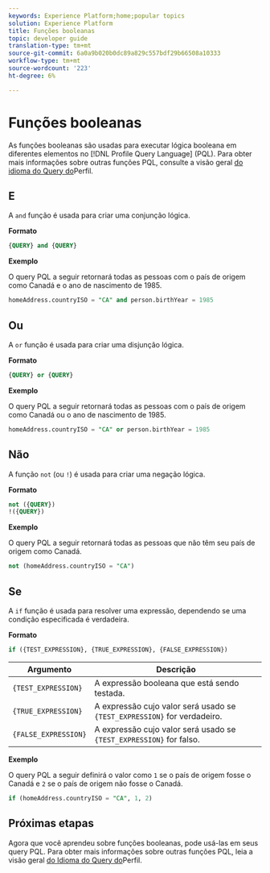 ```yaml
---
keywords: Experience Platform;home;popular topics
solution: Experience Platform
title: Funções booleanas
topic: developer guide
translation-type: tm+mt
source-git-commit: 6a0a9b020b0dc89a829c557bdf29b66508a10333
workflow-type: tm+mt
source-wordcount: '223'
ht-degree: 6%

---
```



# Funções booleanas

As funções booleanas são usadas para executar lógica booleana em diferentes elementos no [!DNL Profile Query Language] (PQL).  Para obter mais informações sobre outras funções PQL, consulte a visão geral [do idioma do Query do](./overview.md)Perfil.

## E

A `and` função é usada para criar uma conjunção lógica.

**Formato**

```sql
{QUERY} and {QUERY}
```

**Exemplo**

O query PQL a seguir retornará todas as pessoas com o país de origem como Canadá e o ano de nascimento de 1985.

```sql
homeAddress.countryISO = "CA" and person.birthYear = 1985
```

## Ou

A `or` função é usada para criar uma disjunção lógica.

**Formato**

```sql
{QUERY} or {QUERY}
```

**Exemplo**

O query PQL a seguir retornará todas as pessoas com o país de origem como Canadá ou o ano de nascimento de 1985.

```sql
homeAddress.countryISO = "CA" or person.birthYear = 1985
```

## Não

A função `not` (ou `!`) é usada para criar uma negação lógica.

**Formato**

```sql
not ({QUERY})
!({QUERY})
```

**Exemplo**

O query PQL a seguir retornará todas as pessoas que não têm seu país de origem como Canadá.

```sql
not (homeAddress.countryISO = "CA")
```

## Se

A `if` função é usada para resolver uma expressão, dependendo se uma condição especificada é verdadeira.

**Formato**

```sql
if ({TEST_EXPRESSION}, {TRUE_EXPRESSION}, {FALSE_EXPRESSION})
```

| Argumento | Descrição |
| --------- | ----------- |
| `{TEST_EXPRESSION}` | A expressão booleana que está sendo testada. |
| `{TRUE_EXPRESSION}` | A expressão cujo valor será usado se `{TEST_EXPRESSION}` for verdadeiro. |
| `{FALSE_EXPRESSION}` | A expressão cujo valor será usado se `{TEST_EXPRESSION}` for falso. |

**Exemplo**

O query PQL a seguir definirá o valor como `1` se o país de origem fosse o Canadá e `2` se o país de origem não fosse o Canadá.

```sql
if (homeAddress.countryISO = "CA", 1, 2)
```

## Próximas etapas

Agora que você aprendeu sobre funções booleanas, pode usá-las em seus query PQL. Para obter mais informações sobre outras funções PQL, leia a visão geral [do Idioma do Query do](./overview.md)Perfil.
